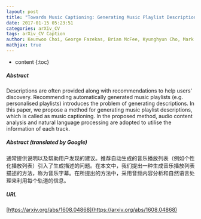 ```yaml
---
layout: post
title: "Towards Music Captioning: Generating Music Playlist Descriptions"
date: 2017-01-15 05:23:51
categories: arXiv_CV
tags: arXiv_CV Caption
author: Keunwoo Choi, George Fazekas, Brian McFee, Kyunghyun Cho, Mark Sandler
mathjax: true
---
```


* content
{:toc}

##### Abstract
Descriptions are often provided along with recommendations to help users' discovery. Recommending automatically generated music playlists (e.g. personalised playlists) introduces the problem of generating descriptions. In this paper, we propose a method for generating music playlist descriptions, which is called as music captioning. In the proposed method, audio content analysis and natural language processing are adopted to utilise the information of each track.

##### Abstract (translated by Google)
通常提供说明以及帮助用户发现的建议。推荐自动生成的音乐播放列表（例如个性化播放列表）引入了生成描述的问题。在本文中，我们提出一种生成音乐播放列表描述的方法，称为音乐字幕。在所提出的方法中，采用音频内容分析和自然语言处理来利用每个轨道的信息。

##### URL
[https://arxiv.org/abs/1608.04868](https://arxiv.org/abs/1608.04868)

